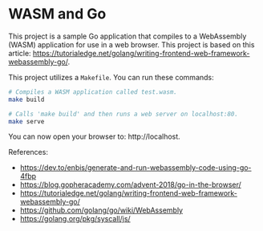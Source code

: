 # WASM and Go

This project is a sample Go application that compiles to a WebAssembly (WASM) application for use in a web browser. This project is based on this article:
https://tutorialedge.net/golang/writing-frontend-web-framework-webassembly-go/.

This project utilizes a `Makefile`. You can run these commands:

```bash
# Compiles a WASM application called test.wasm.
make build

# Calls 'make build' and then runs a web server on localhost:80.
make serve
```

You can now open your browser to: http://localhost.

References:

- https://dev.to/enbis/generate-and-run-webassembly-code-using-go-4fbp
- https://blog.gopheracademy.com/advent-2018/go-in-the-browser/
- https://tutorialedge.net/golang/writing-frontend-web-framework-webassembly-go/
- https://github.com/golang/go/wiki/WebAssembly
- https://golang.org/pkg/syscall/js/